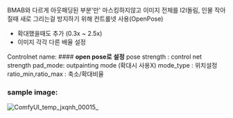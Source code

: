 
BMAB와 다르게 아웃패딩된 부분'만' 마스킹하지않고 이미지 전체를 I2I돌림,
인물 작아질때 새로 그리는걸 방지하기 위해 컨트롤넷 사용(OpenPose)
+ 확대했을때도 추가 (0.3x ~ 2.5x)
+ 이미지 각각 다른 배율 설정


Controlnet name: #### **open pose로 설정**
pose strength : control net strength
pad_mode: outpainting mode (확대시 사용X)
mode_type : 위치설정
ratio_min,ratio_max : 축소/확대비율

### sample image:
![ComfyUI_temp_jxqnh_00015_](https://github.com/ThisisLandu/landu_outpainting/assets/36629328/d961dd12-d4d4-42e3-8299-a7f6c1165176)
